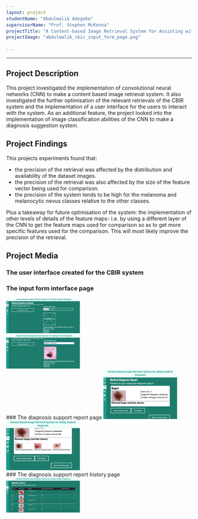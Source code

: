 ```yaml
---
layout: project
studentName: "Abdulmalik Adegoke"
supervisorName: "Prof. Stephen McKenna"
projectTitle: "A Content-based Image Retrieval System for Assisting with Medical Diagnosis"
projectImage: "abdulmalik_cbir_input_form_page.png"

---
```


<hr>

## Project Description
This project investigated the implementation of convolutional neural networks (CNN) to make a content based image retrieval system. It also investigated the further optimisation of the relevant retrievals of the CBIR system and the implementation of a user interface for the users to interact with the system. As an additional feature, the project looked into the implementation of image classification abilities of the CNN to make a diagnosis suggestion system.

## Project Findings
This projects experiments found that:
- the precision of the retrieval was affected by the distribution and availability of the dataset images.
- the precision of the retrieval was also affected by the size of the feature vector being used for comparison.
- the precision of the system tends to be high for the melanoma and melanocytic nevus classes relative to the other classes.

Plus a takeaway for future optimisation of the system: the implementation of other levels of details of the feature maps- i.e. by using a different layer of the CNN to get the feature maps used for comparison so as to get more specific features used for the comparison. This will most likely improve the precision of the retrieval.

## Project Media
### The user interface created for the CBIR system
### The input form interface page
<!-- ![CBIR UI Form](../project_images/abdulmalik_cbir_form_page.png) -->
<img src="../project_images/abdulmalik_cbir_form_page.png" alt="CBIR UI Form" width="200"/>
<br>
<!-- ![CBIR UI input Form](../project_images/abdulmalik_cbir_input_form_page.png) -->
<img src="../project_images/abdulmalik_cbir_input_form_page.png" alt="CBIR UI input Form" width="200"/>
<br>
### The diagnosis support report page
<!-- ![CBIR UI Report_Page](../project_images/abdulmalik_cbir_report_page_.png) -->
<img src="../project_images/abdulmalik_cbir_report_page_.png" alt="CBIR UI Report_Page" width="200"/>
<br>
<!-- ![CBIR UI Report_Page](../project_images/abdulmalik_cbir_report_page.png) -->
<img src="../project_images/abdulmalik_cbir_report_page.png" alt="CBIR UI Report_Page" width="200"/>
<br>
### The diagnosis support report history page
<!-- ![CBIR UI Report_History_Page](../project_images/abdulmalik_cbir_report_history_page.png) -->
<img src="../project_images/abdulmalik_cbir_report_history_page.png" alt="CBIR UI Report_History_Page" width="200"/>
<br>

